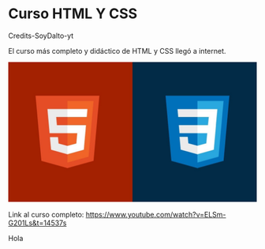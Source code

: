 # Curso HTML Y CSS

Credits-SoyDalto-yt

El curso más completo y didáctico de HTML y CSS llegó a internet.

![LOGOCSSHTML](/images/maxresdefault.jpg)

Link al curso completo: https://www.youtube.com/watch?v=ELSm-G201Ls&t=14537s

Hola
